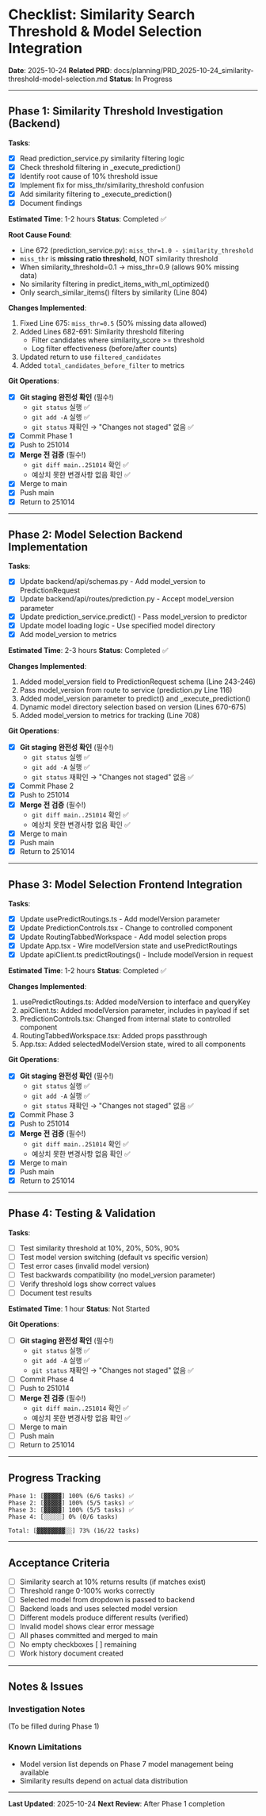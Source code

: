 # Checklist: Similarity Search Threshold & Model Selection Integration

**Date**: 2025-10-24
**Related PRD**: docs/planning/PRD_2025-10-24_similarity-threshold-model-selection.md
**Status**: In Progress

---

## Phase 1: Similarity Threshold Investigation (Backend)

**Tasks**:
- [x] Read prediction_service.py similarity filtering logic
- [x] Check threshold filtering in _execute_prediction()
- [x] Identify root cause of 10% threshold issue
- [x] Implement fix for miss_thr/similarity_threshold confusion
- [x] Add similarity filtering to _execute_prediction()
- [x] Document findings

**Estimated Time**: 1-2 hours
**Status**: Completed ✅

**Root Cause Found**:
- Line 672 (prediction_service.py): `miss_thr=1.0 - similarity_threshold`
- `miss_thr` is **missing ratio threshold**, NOT similarity threshold
- When similarity_threshold=0.1 → miss_thr=0.9 (allows 90% missing data)
- No similarity filtering in predict_items_with_ml_optimized()
- Only search_similar_items() filters by similarity (Line 804)

**Changes Implemented**:
1. Fixed Line 675: `miss_thr=0.5` (50% missing data allowed)
2. Added Lines 682-691: Similarity threshold filtering
   - Filter candidates where similarity_score >= threshold
   - Log filter effectiveness (before/after counts)
3. Updated return to use `filtered_candidates`
4. Added `total_candidates_before_filter` to metrics

**Git Operations**:
- [x] **Git staging 완전성 확인** (필수!)
  - `git status` 실행 ✅
  - `git add -A` 실행 ✅
  - `git status` 재확인 → "Changes not staged" 없음 ✅
- [x] Commit Phase 1
- [x] Push to 251014
- [x] **Merge 전 검증** (필수!)
  - `git diff main..251014` 확인 ✅
  - 예상치 못한 변경사항 없음 확인 ✅
- [x] Merge to main
- [x] Push main
- [x] Return to 251014

---

## Phase 2: Model Selection Backend Implementation

**Tasks**:
- [x] Update backend/api/schemas.py - Add model_version to PredictionRequest
- [x] Update backend/api/routes/prediction.py - Accept model_version parameter
- [x] Update prediction_service.predict() - Pass model_version to predictor
- [x] Update model loading logic - Use specified model directory
- [x] Add model_version to metrics

**Estimated Time**: 2-3 hours
**Status**: Completed ✅

**Changes Implemented**:
1. Added model_version field to PredictionRequest schema (Line 243-246)
2. Pass model_version from route to service (prediction.py Line 116)
3. Added model_version parameter to predict() and _execute_prediction()
4. Dynamic model directory selection based on version (Lines 670-675)
5. Added model_version to metrics for tracking (Line 708)

**Git Operations**:
- [x] **Git staging 완전성 확인** (필수!)
  - `git status` 실행 ✅
  - `git add -A` 실행 ✅
  - `git status` 재확인 → "Changes not staged" 없음 ✅
- [x] Commit Phase 2
- [x] Push to 251014
- [x] **Merge 전 검증** (필수!)
  - `git diff main..251014` 확인 ✅
  - 예상치 못한 변경사항 없음 확인 ✅
- [x] Merge to main
- [x] Push main
- [x] Return to 251014

---

## Phase 3: Model Selection Frontend Integration

**Tasks**:
- [x] Update usePredictRoutings.ts - Add modelVersion parameter
- [x] Update PredictionControls.tsx - Change to controlled component
- [x] Update RoutingTabbedWorkspace - Add model selection props
- [x] Update App.tsx - Wire modelVersion state and usePredictRoutings
- [x] Update apiClient.ts predictRoutings() - Include modelVersion in request

**Estimated Time**: 1-2 hours
**Status**: Completed ✅

**Changes Implemented**:
1. usePredictRoutings.ts: Added modelVersion to interface and queryKey
2. apiClient.ts: Added modelVersion parameter, includes in payload if set
3. PredictionControls.tsx: Changed from internal state to controlled component
4. RoutingTabbedWorkspace.tsx: Added props passthrough
5. App.tsx: Added selectedModelVersion state, wired to all components

**Git Operations**:
- [x] **Git staging 완전성 확인** (필수!)
  - `git status` 실행 ✅
  - `git add -A` 실행 ✅
  - `git status` 재확인 → "Changes not staged" 없음 ✅
- [x] Commit Phase 3
- [x] Push to 251014
- [x] **Merge 전 검증** (필수!)
  - `git diff main..251014` 확인 ✅
  - 예상치 못한 변경사항 없음 확인 ✅
- [x] Merge to main
- [x] Push main
- [x] Return to 251014

---

## Phase 4: Testing & Validation

**Tasks**:
- [ ] Test similarity threshold at 10%, 20%, 50%, 90%
- [ ] Test model version switching (default vs specific version)
- [ ] Test error cases (invalid model version)
- [ ] Test backwards compatibility (no model_version parameter)
- [ ] Verify threshold logs show correct values
- [ ] Document test results

**Estimated Time**: 1 hour
**Status**: Not Started

**Git Operations**:
- [ ] **Git staging 완전성 확인** (필수!)
  - `git status` 실행 ✅
  - `git add -A` 실행 ✅
  - `git status` 재확인 → "Changes not staged" 없음 ✅
- [ ] Commit Phase 4
- [ ] Push to 251014
- [ ] **Merge 전 검증** (필수!)
  - `git diff main..251014` 확인 ✅
  - 예상치 못한 변경사항 없음 확인 ✅
- [ ] Merge to main
- [ ] Push main
- [ ] Return to 251014

---

## Progress Tracking

```
Phase 1: [▓▓▓▓▓] 100% (6/6 tasks) ✅
Phase 2: [▓▓▓▓▓] 100% (5/5 tasks) ✅
Phase 3: [▓▓▓▓▓] 100% (5/5 tasks) ✅
Phase 4: [░░░░░] 0% (0/6 tasks)

Total: [▓▓▓▓▓▓▓▓░░] 73% (16/22 tasks)
```

---

## Acceptance Criteria

- [ ] Similarity search at 10% returns results (if matches exist)
- [ ] Threshold range 0-100% works correctly
- [ ] Selected model from dropdown is passed to backend
- [ ] Backend loads and uses selected model version
- [ ] Different models produce different results (verified)
- [ ] Invalid model shows clear error message
- [ ] All phases committed and merged to main
- [ ] No empty checkboxes [ ] remaining
- [ ] Work history document created

---

## Notes & Issues

### Investigation Notes
(To be filled during Phase 1)

### Known Limitations
- Model version list depends on Phase 7 model management being available
- Similarity results depend on actual data distribution

---

**Last Updated**: 2025-10-24
**Next Review**: After Phase 1 completion
